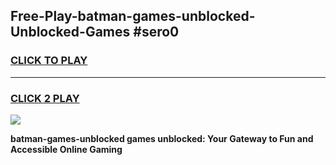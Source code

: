 
## Free-Play-batman-games-unblocked-Unblocked-Games #sero0
<h3>
<a href="https://news.freeplayer.one?title=batman-games-unblocked&ref=8M">CLICK TO PLAY</a></h3>
<hr>

<h3>
<a href="https://news.freeplayer.one?title=batman-games-unblocked&ref=8M">CLICK 2 PLAY</a>
  
</h3>

<a href="https://news.freeplayer.one?title=batman-games-unblocked&ref=8M"><img src="https://clearcache.store/games.png"></a>


**batman-games-unblocked games unblocked: Your Gateway to Fun and Accessible Online Gaming**
